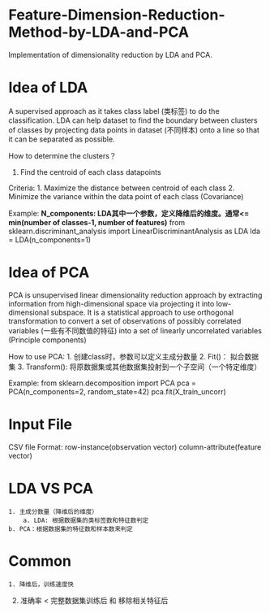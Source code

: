 # Feature-Dimension-Reduction-Method-by-LDA-and-PCA
Implementation of dimensionality reduction by LDA and PCA.

# Idea of LDA  
A supervised approach as it takes class label (类标签) to do the classification.  LDA can help dataset to find the boundary between clusters of classes by projecting data points in dataset (不同样本) 
onto a line so that it can be separated as possible.

How to determine the clusters？
  1. Find the centroid of each class datapoints
  
 Criteria: 
	1. Maximize the distance between centroid of each class
  2. Minimize the variance within the data point of each class (Covariance)

Example:
**N_components: LDA其中一个参数，定义降维后的维度。通常<= min(number of classes-1, number of features)**
from sklearn.discriminant_analysis import LinearDiscriminantAnalysis as LDA
lda = LDA(n_components=1)

# Idea of PCA
PCA is unsupervised linear dimensionality reduction approach by extracting information from high-dimensional space via projecting it into low-dimensional subspace.
It is a statistical approach to use orthogonal transformation to convert a set of observations of possibly correlated variables (一些有不同数值的特征) into a set of linearly uncorrelated variables (Principle components)

How to use PCA:
	1. 创建class时，参数可以定义主成分数量
	2. Fit()： 拟合数据集
  3. Transform(): 将原数据集或其他数据集投射到一个子空间（一个特定维度）
  
Example:
from sklearn.decomposition import PCA
pca = PCA(n_components=2, random_state=42)
pca.fit(X_train_uncorr)

# Input File
CSV file Format:
row-instance(observation vector) column-attribute(feature vector)

# LDA VS PCA
	1. 主成分数量（降维后的维度）
		a. LDA: 根据数据集的类标签数和特征数判定
    b. PCA：根据数据集的特征数和样本数来判定

# Common
	1. 降维后，训练速度快
  2. 准确率 < 完整数据集训练后 和 移除相关特征后
